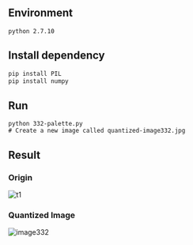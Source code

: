 ## Environment 

```
python 2.7.10
```

## Install dependency

```bash
pip install PIL
pip install numpy
```

## Run
```
python 332-palette.py
# Create a new image called quantized-image332.jpg
```

## Result

### Origin

![t1](https://user-images.githubusercontent.com/6240395/55372748-d2518780-54d0-11e9-882a-7412ff748057.jpg)

### Quantized Image

![image332](https://user-images.githubusercontent.com/6240395/55372781-e85f4800-54d0-11e9-8a3f-de9ef7570ead.jpg)

